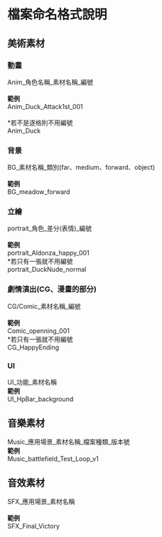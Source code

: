 # 檔案命名格式說明
## 美術素材
### 動畫
Anim_角色名稱_素材名稱_編號\
\
**範例**\
Anim_Duck_Attack1st_001\
\
\*若不是逐格則不用編號\
Anim_Duck
### 背景
BG_素材名稱_類別(far、medium、forward、object)\
\
**範例**\
BG_meadow_forward
### 立繪
portrait_角色_差分(表情)_編號\
\
**範例**\
portrait_Aldonza_happy_001
\
\*若只有一張就不用編號\
portrait_DuckNude_normal
### 劇情演出(CG、漫畫的部分)
CG/Comic_素材名稱_編號\
\
**範例**\
Comic_openning_001
\
\*若只有一張就不用編號\
CG_HappyEnding
### UI
UI_功能_素材名稱\
**範例**\
UI_HpBar_background
## 音樂素材
Music_應用場景_素材名稱_檔案種類_版本號
\
**範例**\
Music_battlefield_Test_Loop_v1
## 音效素材
SFX_應用場景_素材名稱\
\
**範例**\
SFX_Final_Victory

